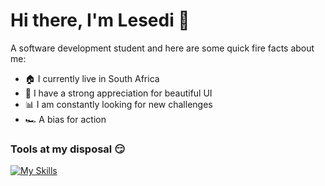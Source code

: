 # Hi there, I'm Lesedi 👋

<!--
**Lesmol/Lesmol** is a ✨ _special_ ✨ repository because its `README.md` (this file) appears on your GitHub profile.

Here are some ideas to get you started:

- 🔭 I’m currently working on ...
- 🌱 I’m currently learning ...
- 👯 I’m looking to collaborate on ...
- 🤔 I’m looking for help with ...
- 💬 Ask me about ...
- 📫 How to reach me: ...
- 😄 Pronouns: ...
- ⚡ Fun fact: ...
-->

A software development student and here are some quick fire facts about me:
- :house: I currently live in South Africa
- :purple_heart: I have a strong appreciation for beautiful UI
- :bar_chart: I am constantly looking for new challenges
- :racing_car: A bias for action

### Tools at my disposal :smirk:
[![My Skills](https://skillicons.dev/icons?i=py,js,ts,react,nextjs,azure,cs,dotnet,git,githubactions,tailwind,firebase,mysql,html,css&perline=6)](https://skillicons.dev)

